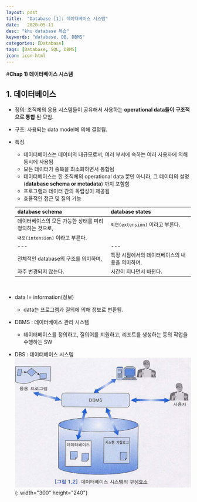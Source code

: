 ```yaml
---
layout: post
title:  "Database [1]: 데이터베이스 시스템"
date:   2020-05-11
desc: "khu database 복습"
keywords: "database, DB, DBMS"
categories: [Database]
tags: [Database, SQL, DBMS]
icon: icon-html
---
```


#**Chap 1) 데이터베이스 시스템**


## 1. 데이터베이스


  - 정의: 조직체의 응용 시스템들이 공유해서 사용하는 **operational data들이 구조적으로 통합** 된 모임.

  - 구조: 사용되는 data model에 의해 결정됨.

  - 특징
    - 데이터베이스는 데이터의 대규모로서, 여러 부서에 속하는 여러 사용자에 의해 동시에 사용됨
    - 모든 데이터가 중복을 최소화하면서 통합됨
    - 데이터베이스는 한 조직체의 operational data 뿐만 아니라, 그 데이터의 설명(**database schema or metadata**) 까지 포함함
    - 프로그램과 데이터 간의 독립성이 제공됨
    - 효율적인 접근 및 질의 가능

    database schema | database states
    --- | ---
    데이터베이스의 모든 가능한 상태를 미리 정의하는 것으로,      | `외연(extension)` 이라고 부른다.
    `내포(intension)` 이라고 부른다. |
    --- | ---
    전체적인 database의 구조를 의미하며,  | 특정 시점에서의 데이터베이스의 내용을 의미하며,
    자주 변경되지 않는다. | 시간이 지나면서 바뀐다.
<br>

* data != information(정보)
  - data는 프로그램과 질의에 의해 정보로 변환됨.


* DBMS : 데이터베이스 관리 시스템
  - 데이터베이스를 정의하고, 질의어를 지원하고, 리포트를 생성하는 등의 작업을 수행하는 SW

* DBS : 데이터베이스 시스템
  ![DBS 구성요소 ](/static/assets/img/blog/dbs_structure.jpeg){: width="300" height="240"}
